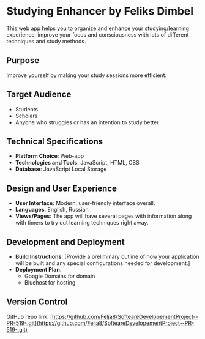 # Studying Enhancer by Feliks Dimbel

This web app helps you to organize and enhance your studying/learning experience, improve your focus and consciousness with lots of different techniques and study methods.

## Purpose

Improve yourself by making your study sessions more efficient.

## Target Audience

- Students
- Scholars
- Anyone who struggles or has an intention to study better

## Technical Specifications

- **Platform Choice**: Web-app
- **Technologies and Tools**: JavaScript, HTML, CSS
- **Database**: JavaScript Local Storage 

## Design and User Experience

- **User Interface**: Modern, user-friendly interface overall.
- **Languages**: English, Russian
- **Views/Pages**: The app will have several pages with information along with timers to try out learning techniques right away.

## Development and Deployment

- **Build Instructions**: [Provide a preliminary outline of how your application will be built and any special configurations needed for development.]
- **Deployment Plan**: 
  - Google Domains for domain
  - Bluehost for hosting

## Version Control

GitHub repo link: [https://github.com/Felja8/SofteareDevelopementProject--PR-519-.git](https://github.com/Felja8/SofteareDevelopementProject--PR-519-.git)
